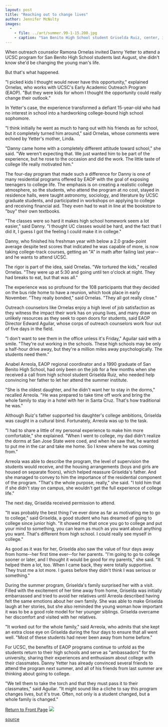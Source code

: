 ```yaml
---
layout: post
title: "Reaching out to change lives"
author: Jennifer McNulty
images:
  -
    - file: ../art/summer.99-1-15.200.jpg
    - caption: "San Benito High School student Griselda Ruiz, center, is joined by two of her classmates during a four-day residential visit to UCSC last summer that was part of an Early Academic Outreach Program introduction to college life."
---
```


When outreach counselor Ramona Ornelas invited Danny Yetter to attend a UCSC program for San Benito High School students last August, she didn't know she'd be changing the young man's life.

But that's what happened.  
  
"I picked kids I thought would never have this opportunity," explained Ornelas, who works with UCSC's Early Academic Outreach Program (EAOP). "But they were kids for whom I thought the opportunity could really change their outlook."  
  
In Yetter's case, the experience transformed a defiant 15-year-old who had no interest in school into a hardworking college-bound high school sophomore.  
  
"I think initially he went as much to hang out with his friends as for school, but it completely turned him around," said Ornelas, whose comments were echoed by Yetter's mother, Linda.  
  
"Danny came home with a completely different attitude toward school," she said. "We weren't expecting that. We just wanted him to be part of the experience, but he rose to the occasion and did the work. The little taste of college life really motivated him."  
  
The four-day program that made such a difference for Danny is one of many residential programs offered by EAOP with the goal of exposing teenagers to college life. The emphasis is on creating a realistic college atmosphere, so the students, who attend the program at no cost, stayed in residence halls, were taught astronomy, sociology, and literature by UCSC graduate students, and participated in workshops on applying to college and receiving financial aid. They even had to wait in line at the bookstore to "buy" their own textbooks.   
  
"The classes were so hard it makes high school homework seem a lot easier," said Danny. "I thought UC classes would be hard, and the fact that I did it, I guess I got the feeling I could make it in college."  
  
Danny, who finished his freshman year with below a 2.0 grade-point average despite test scores that indicated he was capable of more, is now taking college-track courses, getting an "A" in math after failing last year--and he wants to attend UCSC.  
  
The rigor is part of the idea, said Ornelas. "We tortured the kids," recalled Ornelas. "They were up at 5:30 and going until ten o'clock at night. They had breaks to eat, but that was all."  
  
The experience was so profound for the 108 participants that they decided on the bus ride home to have a reunion, which took place in early November. "They really bonded," said Ornelas. "They all got really close."  
  
Outreach counselors like Ornelas enjoy a high level of job satisfaction as they witness the impact their work has on young lives, and many draw on unlikely resources as they seek to open doors for students, said EAOP Director Edward Aguilar, whose corps of outreach counselors work four out of five days in the field.   
  
"I don't want to see them in the office unless it's Friday," Aguilar said with a smile. "They're out working in the schools. These high schools may be only a half-hour drive away, but they're a million miles away psychologically. The students need them."  
  
Anabel Arreola, EAOP regional coordinator and a 1990 graduate of San Benito High School, had only been on the job for a few months when she received a call from high school student Griselda Ruiz, who needed help convincing her father to let her attend the summer institute.  
  
"She is the oldest daughter, and he didn't want her to stay in the dorms," recalled Arreola. "He was prepared to take time off work and bring the whole family to stay in a hotel with her in Santa Cruz. That's how traditional he was."  
  
Although Ruiz's father supported his daughter's college ambitions, Griselda was caught in a cultural bind. Fortunately, Arreola was up to the task.  
  
"I had to share a little of my personal experience to make him more comfortable," she explained. "When I went to college, my dad didn't realize the dorms at San Jose State were coed, and when he saw that, he wanted to put me in the car and take me home. So I knew where he was coming from."  
  
Arreola was able to describe the program, the level of supervision the students would receive, and the housing arrangements (boys and girls are housed on separate floors), which helped reassure Griselda's father. And she managed to convey to him the importance of the residential component of the program. "That's the whole purpose, really," she said. "I told him that if she didn't stay on campus, she wouldn't get the full experience of college life."   
  
The next day, Griselda received permission to attend.   
  
"It was probably the best thing I've ever done as far as motivating me to go to college," said Griselda, a good student who has dreamed of going to college since junior high. "It showed me that once you go to college and put your mind to something, you can learn as much as you want about anything you want. That's different from high school. I could really see myself in college."  
  
As good as it was for her, Griselda also saw the value of four days away from home--her first time ever--for her parents. "I'm going to go to college sooner or later, and I thought it would be good for my parents," she said. "It helped them a lot, too. When I came back, they were totally supportive. They trust me a lot more. I guess before they didn't think I was serious or something."  
  
During the summer program, Griselda's family surprised her with a visit. Filled with the excitement of her time away from home, Griselda was initially embarrassed and tried to avoid her relatives until Arreola described having felt the same emotions about her own family. She was able to make Griselda laugh at her stories, but she also reminded the young woman how important it was to be a good role model for her younger siblings. Griselda overcame her discomfort and visited with her relatives.  
  
"It worked out for the whole family," said Arreola, who admits that she kept an extra close eye on Griselda during the four days to ensure that all went well. "Most of these students had never been away from home before."  
  
For UCSC, the benefits of EAOP programs continue to unfold as the students return to their high schools and serve as "ambassadors" for the university, sharing their experiences and enthusiasm about college with their classmates. Danny Yetter has already convinced several friends to attend the program next summer, and all of his friends from last summer are thinking about going to college.  
  
"We tell them to take the torch and that they must pass it to their classmates," said Aguilar. "It might sound like a cliche to say this program changes lives, but it's true. Often, not only is a student changed, but a whole family is changed."

[Return to Front Page][1] ![ ][2]

[1]: ../../index.html
[2]: ../../images/trans.gif

[source](http://www1.ucsc.edu/currents/99-00/11-15/summer.html "Permalink to summer")
